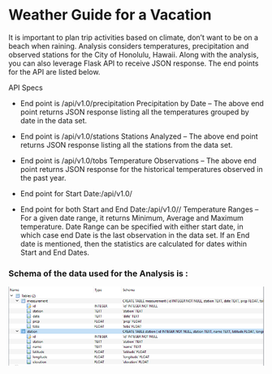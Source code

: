 # Weather Guide for a Vacation
It is important to plan trip activities based on climate, don’t want to be on a beach when raining. Analysis considers temperatures, precipitation and observed stations for the City of Honolulu, Hawaii. Along with the analysis, you can also leverage Flask API to receive JSON response. The end points for the API are listed below.
 
API Specs

- End point is /api/v1.0/precipitation
Precipitation by Date – The above end point returns JSON response listing all the temperatures grouped by date in the data set.

- End point is /api/v1.0/stations
Stations Analyzed – The above end point returns JSON response listing all the stations from the data set. 

- End point is /api/v1.0/tobs
Temperature Observations – The above end point returns JSON response for the historical temperatures observed in the past year.

- End point for Start Date:/api/v1.0/<start>
- End point for both Start and End Date:/api/v1.0/<start>/<end>
Temperature Ranges – For a given date range, it returns Minimum, Average and Maximum temperature. Date Range can be specified with either start date, in which case end Date is the last observation in the data set. If an End date is mentioned, then the statistics are calculated for dates within Start and End Dates.
    
### Schema of the data used for the Analysis is :
![schema](Images/schema.PNG)



